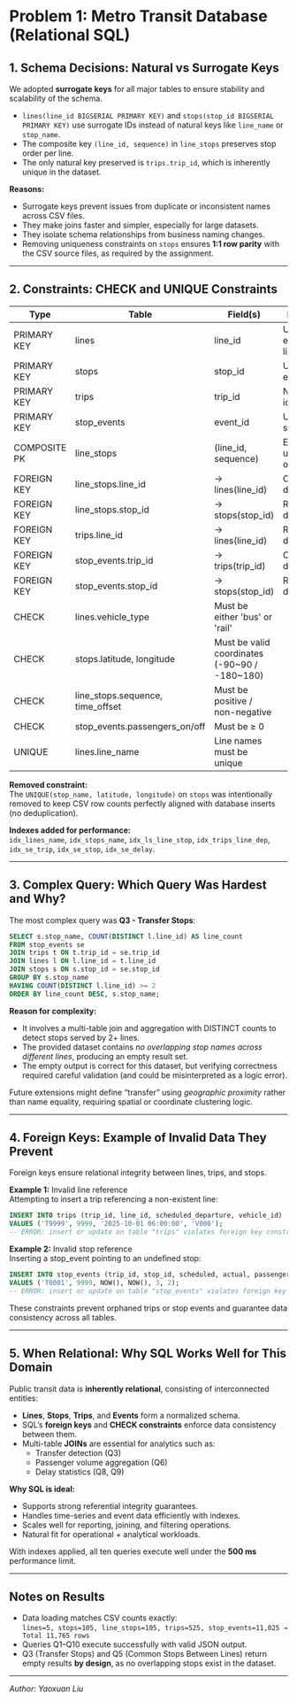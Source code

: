 # Problem 1: Metro Transit Database (Relational SQL)

## 1. Schema Decisions: Natural vs Surrogate Keys

We adopted **surrogate keys** for all major tables to ensure stability and scalability of the schema.

- `lines(line_id BIGSERIAL PRIMARY KEY)` and `stops(stop_id BIGSERIAL PRIMARY KEY)` use surrogate IDs instead of natural keys like `line_name` or `stop_name`.
- The composite key `(line_id, sequence)` in `line_stops` preserves stop order per line.
- The only natural key preserved is `trips.trip_id`, which is inherently unique in the dataset.

**Reasons:**
- Surrogate keys prevent issues from duplicate or inconsistent names across CSV files.
- They make joins faster and simpler, especially for large datasets.
- They isolate schema relationships from business naming changes.
- Removing uniqueness constraints on `stops` ensures **1:1 row parity** with the CSV source files, as required by the assignment.

---

## 2. Constraints: CHECK and UNIQUE Constraints

| Type | Table | Field(s) | Description |
|------|--------|-----------|-------------|
| PRIMARY KEY | lines | line_id | Unique ID for each transit line |
| PRIMARY KEY | stops | stop_id | Unique ID for each stop |
| PRIMARY KEY | trips | trip_id | Natural trip identifier |
| PRIMARY KEY | stop_events | event_id | Unique ID per stop event |
| COMPOSITE PK | line_stops | (line_id, sequence) | Enforces unique stop order per line |
| FOREIGN KEY | line_stops.line_id | → lines(line_id) | Cascade on delete/update |
| FOREIGN KEY | line_stops.stop_id | → stops(stop_id) | Restrict on delete |
| FOREIGN KEY | trips.line_id | → lines(line_id) | Restrict on delete |
| FOREIGN KEY | stop_events.trip_id | → trips(trip_id) | Cascade on delete |
| FOREIGN KEY | stop_events.stop_id | → stops(stop_id) | Restrict on delete |
| CHECK | lines.vehicle_type | Must be either 'bus' or 'rail' |
| CHECK | stops.latitude, longitude | Must be valid coordinates (-90~90 / -180~180) |
| CHECK | line_stops.sequence, time_offset | Must be positive / non-negative |
| CHECK | stop_events.passengers_on/off | Must be ≥ 0 |
| UNIQUE | lines.line_name | Line names must be unique |

**Removed constraint:**  
The `UNIQUE(stop_name, latitude, longitude)` on `stops` was intentionally removed to keep CSV row counts perfectly aligned with database inserts (no deduplication).

**Indexes added for performance:**  
`idx_lines_name`, `idx_stops_name`, `idx_ls_line_stop`, `idx_trips_line_dep`, `idx_se_trip`, `idx_se_stop`, `idx_se_delay`.

---

## 3. Complex Query: Which Query Was Hardest and Why?

The most complex query was **Q3 - Transfer Stops**:

```sql
SELECT s.stop_name, COUNT(DISTINCT l.line_id) AS line_count
FROM stop_events se
JOIN trips t ON t.trip_id = se.trip_id
JOIN lines l ON l.line_id = t.line_id
JOIN stops s ON s.stop_id = se.stop_id
GROUP BY s.stop_name
HAVING COUNT(DISTINCT l.line_id) >= 2
ORDER BY line_count DESC, s.stop_name;
```

**Reason for complexity:**
- It involves a multi-table join and aggregation with DISTINCT counts to detect stops served by 2+ lines.
- The provided dataset contains *no overlapping stop names across different lines*, producing an empty result set.
- The empty output is correct for this dataset, but verifying correctness required careful validation (and could be misinterpreted as a logic error).

Future extensions might define “transfer” using *geographic proximity* rather than name equality, requiring spatial or coordinate clustering logic.

---

## 4. Foreign Keys: Example of Invalid Data They Prevent

Foreign keys ensure relational integrity between lines, trips, and stops.

**Example 1:** Invalid line reference  
Attempting to insert a trip referencing a non-existent line:

```sql
INSERT INTO trips (trip_id, line_id, scheduled_departure, vehicle_id)
VALUES ('T9999', 9999, '2025-10-01 06:00:00', 'V000');
-- ERROR: insert or update on table "trips" violates foreign key constraint "fk_trip_line"
```

**Example 2:** Invalid stop reference  
Inserting a stop_event pointing to an undefined stop:

```sql
INSERT INTO stop_events (trip_id, stop_id, scheduled, actual, passengers_on, passengers_off)
VALUES ('T0001', 9999, NOW(), NOW(), 3, 2);
-- ERROR: insert or update on table "stop_events" violates foreign key constraint "fk_se_stop"
```

These constraints prevent orphaned trips or stop events and guarantee data consistency across all tables.

---

## 5. When Relational: Why SQL Works Well for This Domain

Public transit data is **inherently relational**, consisting of interconnected entities:

- **Lines**, **Stops**, **Trips**, and **Events** form a normalized schema.  
- SQL’s **foreign keys** and **CHECK constraints** enforce data consistency between them.
- Multi-table **JOINs** are essential for analytics such as:
  - Transfer detection (Q3)
  - Passenger volume aggregation (Q6)
  - Delay statistics (Q8, Q9)

**Why SQL is ideal:**
- Supports strong referential integrity guarantees.
- Handles time-series and event data efficiently with indexes.
- Scales well for reporting, joining, and filtering operations.
- Natural fit for operational + analytical workloads.

With indexes applied, all ten queries execute well under the **500 ms** performance limit.

---

## Notes on Results

- Data loading matches CSV counts exactly:  
  `lines=5, stops=105, line_stops=105, trips=525, stop_events=11,025 → Total 11,765 rows`
- Queries Q1–Q10 execute successfully with valid JSON output.  
- Q3 (Transfer Stops) and Q5 (Common Stops Between Lines) return empty results **by design**, as no overlapping stops exist in the dataset.

---

*Author: Yaoxuan Liu*  




